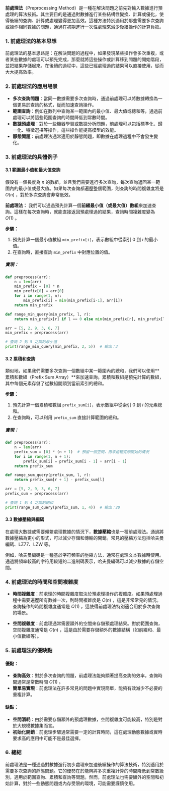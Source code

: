 **前處理法**（Preprocessing Method）是一種在解決問題之前先對輸入數據進行預處理的算法技術。其主要目的是通過對數據進行某些結構性變換、計算或優化，使得後續的查詢、計算或處理變得更加高效。這種方法特別適用於那些需要多次查詢或操作相同數據的問題，通過在初期進行一次性處理來減少後續操作的計算負擔。

### 1. **前處理法的基本思想**

前處理法的基本思路是：在解決問題的過程中，如果發現某些操作會多次重複，或者某些數據的處理可以預先完成，那麼就將這些操作或計算移到問題的開始階段，並把結果存儲起來。在後續的過程中，這些已經處理過的結果可以直接使用，從而大大提高效率。

### 2. **前處理法的應用場景**

- **多次查詢問題**：當同一數據需要多次查詢時，通過前處理可以將數據轉換為一個更易於查詢的格式，從而加速查詢操作。
- **範圍查詢**：例如在數列中查詢某一範圍內的最小值、最大值或總和等，通過前處理可以將這些範圍查詢的時間降低到常數時間。
- **數據預處理**：對於一些機器學習或數據分析問題，前處理可以包括標準化、歸一化、特徵選擇等操作，這些操作能提高模型的效能。
- **靜態問題**：前處理法通常適用於靜態問題，即數據在處理過程中不會發生變化。

### 3. **前處理法的具體例子**

#### 3.1 **範圍最小值和最大值查詢**

假設有一個長度為  $`n`$  的數組，並且我們需要進行多次查詢，每次查詢返回某一範圍內的最小值或最大值。如果每次查詢都遍歷整個範圍，則查詢的時間複雜度將是  $`O(n)`$ ，對於多次查詢會非常低效。

**前處理法：** 我們可以通過預先計算一個**前綴最小值（或最大值）數組**來加速查詢。這樣在每次查詢時，就能直接返回預處理過的結果，查詢時間複雜度變為  $`O(1)`$ 。

**步驟：**
1. 預先計算一個最小值數組 `min_prefix[i]`，表示數組中從索引 0 到  $`i`$  的最小值。
2. 在查詢時，直接查詢 `min_prefix` 中對應位置的值。

##### 實現：
```python
def preprocess(arr):
    n = len(arr)
    min_prefix = [0] * n
    min_prefix[0] = arr[0]
    for i in range(1, n):
        min_prefix[i] = min(min_prefix[i-1], arr[i])
    return min_prefix

def range_min_query(min_prefix, l, r):
    return min_prefix[r] if l == 0 else min(min_prefix[r], min_prefix[l-1])

arr = [5, 2, 9, 3, 6, 7]
min_prefix = preprocess(arr)

# 查詢 2 到 5 之間的最小值
print(range_min_query(min_prefix, 2, 5))  # 輸出：3
```

#### 3.2 **累積和查詢**

類似地，如果我們需要多次查詢一個數組中某一範圍內的總和，我們可以使用**累積和數組（Prefix Sum Array）**來加速查詢。累積和數組是預先計算的數組，其中每個元素存儲了從數組開頭到當前索引的總和。

**步驟：**
1. 預先計算一個累積和數組 `prefix_sum[i]`，表示數組中從索引 0 到  $`i`$  的元素總和。
2. 在查詢時，可以利用 `prefix_sum` 直接計算範圍的總和。

##### 實現：
```python
def preprocess(arr):
    n = len(arr)
    prefix_sum = [0] * (n + 1)  # 預留一個空間，用來處理從頭開始的情況
    for i in range(1, n + 1):
        prefix_sum[i] = prefix_sum[i - 1] + arr[i - 1]
    return prefix_sum

def range_sum_query(prefix_sum, l, r):
    return prefix_sum[r + 1] - prefix_sum[l]

arr = [5, 2, 9, 3, 6, 7]
prefix_sum = preprocess(arr)

# 查詢 1 到 4 之間的總和
print(range_sum_query(prefix_sum, 1, 4))  # 輸出：20
```

#### 3.3 **數據壓縮與編碼**

在處理大數據或需要頻繁處理數據的情況下，**數據壓縮**也是一種前處理法。通過將數據壓縮為更小的形式，可以減少存儲和傳輸的開銷。常見的壓縮方法包括哈夫曼編碼、LZ77、LZW 等。

例如，哈夫曼編碼是一種基於字符頻率的壓縮方法，通常在處理文本數據時使用。通過將頻率較高的字符用較短的二進制碼表示，哈夫曼編碼可以減少數據的存儲空間。

### 4. **前處理法的時間和空間複雜度**

- **時間複雜度**：前處理的時間複雜度取決於預處理操作的複雜度。如果預處理過程中需要遍歷所有數據一次，則時間複雜度是  $`O(n)`$ ，這是非常常見的情況。查詢操作的時間複雜度通常是  $`O(1)`$ ，這使得前處理法特別適合用於多次查詢的場景。
  
- **空間複雜度**：前處理通常需要額外的空間來存儲預處理結果。對於範圍查詢，空間複雜度通常是  $`O(n)`$ ，這是由於需要存儲額外的數據結構（如前綴和、最小值數組等）。

### 5. **前處理法的優缺點**

#### 優點：
- **查詢高效**：對於多次查詢的問題，前處理法能夠顯著提高查詢的效率，查詢時間通常是常數時間  $`O(1)`$ 。
- **簡單易實現**：前處理法在許多常見的問題中實現簡單，能夠有效減少不必要的重複計算。
  
#### 缺點：
- **空間消耗**：由於需要存儲額外的預處理數據，空間複雜度可能較高，特別是對於大規模數據集而言。
- **初始化開銷**：前處理步驟通常需要一定的計算時間，這在處理動態數據或實時要求高的應用中可能不是最佳選擇。

### 6. **總結**

前處理法是一種通過對數據進行初步處理來加速後續操作的算法技術，特別適用於需要多次查詢的靜態問題。它的優勢在於能夠將多次重複計算的時間降低到常數級別，適用於範圍查詢、累積和查詢等問題。然而，前處理法也需要額外的空間和初始計算，對於一些動態問題或內存受限的環境，可能需要謹慎使用。